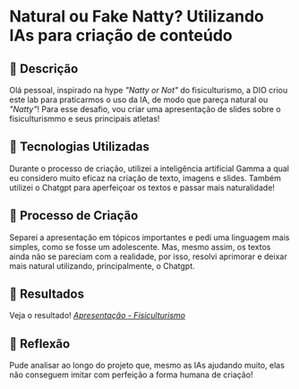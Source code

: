 # Natural ou Fake Natty? Utilizando IAs para criação de conteúdo

## 📒 Descrição

Olá pessoal, inspirado na hype _"Natty or Not"_ do fisiculturismo, a DIO criou este lab para praticarmos o uso da IA, de modo que pareça natural ou _"Natty"_! Para esse desafio, vou criar uma apresentação de slides sobre o fisiculturismmo e seus principais atletas!

## 🤖 Tecnologias Utilizadas
Durante o processo de criação, utilizei a inteligência artificial Gamma a qual eu considero muito eficaz na criação de texto, imagens e slides. Também utilizei o Chatgpt para aperfeiçoar os textos e passar mais naturalidade!

## 🧐 Processo de Criação
Separei a apresentação em tópicos importantes e pedi uma linguagem mais simples, como se fosse um adolescente. Mas, mesmo assim, os textos ainda não se pareciam com a realidade, por isso, resolvi aprimorar e deixar mais natural utilizando, principalmente, o Chatgpt.

## 🚀 Resultados
Veja o resultado! 
*[Apresentação - Fisiculturismo](Projeto/Fisiculturismo.pptx)*

## 💭 Reflexão
Pude analisar ao longo do projeto que, mesmo as IAs ajudando muito, elas não conseguem imitar com perfeição a forma humana de criação!
